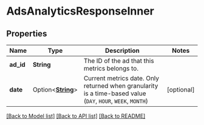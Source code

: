 # AdsAnalyticsResponseInner

## Properties

Name | Type | Description | Notes
------------ | ------------- | ------------- | -------------
**ad_id** | **String** | The ID of the ad that this metrics belongs to. | 
**date** | Option<[**String**](string.md)> | Current metrics date. Only returned when granularity is a time-based value (`DAY`, `HOUR`, `WEEK`, `MONTH`) | [optional]

[[Back to Model list]](../README.md#documentation-for-models) [[Back to API list]](../README.md#documentation-for-api-endpoints) [[Back to README]](../README.md)


